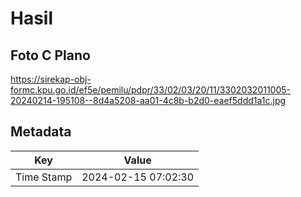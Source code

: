 # Hasil

## Foto C Plano

https://sirekap-obj-formc.kpu.go.id/ef5e/pemilu/pdpr/33/02/03/20/11/3302032011005-20240214-195108--8d4a5208-aa01-4c8b-b2d0-eaef5ddd1a1c.jpg


## Metadata

| Key        | Value               |
| ---------- | ------------------- |
| Time Stamp | 2024-02-15 07:02:30 |



